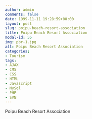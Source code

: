 ```yaml
---
author: admin
comments: false
date: 1999-11-11 19:28:59+00:00
layout: post
slug: poipu-beach-resort-association
title: Poipu Beach Resort Association
modal-id: 55
img: pbr-1.jpg
alt: Poipu Beach Resort Association
categories:
- Tourism
tags:
- AJAX
- CMS
- CSS
- HTML
- Javascript
- MySql
- PHP
- SVN
---
```

Poipu Beach Resort Association
